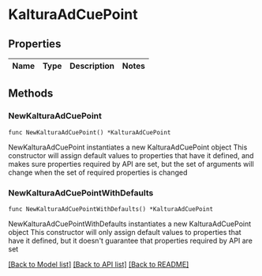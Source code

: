 # KalturaAdCuePoint

## Properties

Name | Type | Description | Notes
------------ | ------------- | ------------- | -------------

## Methods

### NewKalturaAdCuePoint

`func NewKalturaAdCuePoint() *KalturaAdCuePoint`

NewKalturaAdCuePoint instantiates a new KalturaAdCuePoint object
This constructor will assign default values to properties that have it defined,
and makes sure properties required by API are set, but the set of arguments
will change when the set of required properties is changed

### NewKalturaAdCuePointWithDefaults

`func NewKalturaAdCuePointWithDefaults() *KalturaAdCuePoint`

NewKalturaAdCuePointWithDefaults instantiates a new KalturaAdCuePoint object
This constructor will only assign default values to properties that have it defined,
but it doesn't guarantee that properties required by API are set


[[Back to Model list]](../README.md#documentation-for-models) [[Back to API list]](../README.md#documentation-for-api-endpoints) [[Back to README]](../README.md)


